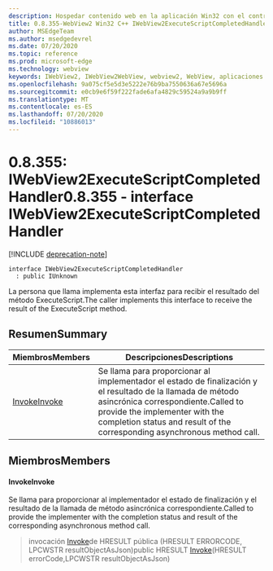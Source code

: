 ```yaml
---
description: Hospedar contenido web en la aplicación Win32 con el control Microsoft Edge WebView2
title: 0.8.355-WebView2 Win32 C++ IWebView2ExecuteScriptCompletedHandler
author: MSEdgeTeam
ms.author: msedgedevrel
ms.date: 07/20/2020
ms.topic: reference
ms.prod: microsoft-edge
ms.technology: webview
keywords: IWebView2, IWebView2WebView, webview2, WebView, aplicaciones Win32, Win32, Edge
ms.openlocfilehash: 9a075cf5e5d3e5222e76b9ba7550636a67e5696a
ms.sourcegitcommit: e0cb9e6f59f222fade6afa4829c59524a9a9b9ff
ms.translationtype: MT
ms.contentlocale: es-ES
ms.lasthandoff: 07/20/2020
ms.locfileid: "10886013"
---
```

# <span data-ttu-id="af55d-104">0.8.355: IWebView2ExecuteScriptCompletedHandler</span><span class="sxs-lookup"><span data-stu-id="af55d-104">0.8.355 - interface IWebView2ExecuteScriptCompletedHandler</span></span> 

[!INCLUDE [deprecation-note](../../includes/deprecation-note.md)]

```
interface IWebView2ExecuteScriptCompletedHandler
  : public IUnknown
```

<span data-ttu-id="af55d-105">La persona que llama implementa esta interfaz para recibir el resultado del método ExecuteScript.</span><span class="sxs-lookup"><span data-stu-id="af55d-105">The caller implements this interface to receive the result of the ExecuteScript method.</span></span>

## <span data-ttu-id="af55d-106">Resumen</span><span class="sxs-lookup"><span data-stu-id="af55d-106">Summary</span></span>

 <span data-ttu-id="af55d-107">Miembros</span><span class="sxs-lookup"><span data-stu-id="af55d-107">Members</span></span>                        | <span data-ttu-id="af55d-108">Descripciones</span><span class="sxs-lookup"><span data-stu-id="af55d-108">Descriptions</span></span>
--------------------------------|---------------------------------------------
[<span data-ttu-id="af55d-109">Invoke</span><span class="sxs-lookup"><span data-stu-id="af55d-109">Invoke</span></span>](#invoke) | <span data-ttu-id="af55d-110">Se llama para proporcionar al implementador el estado de finalización y el resultado de la llamada de método asincrónica correspondiente.</span><span class="sxs-lookup"><span data-stu-id="af55d-110">Called to provide the implementer with the completion status and result of the corresponding asynchronous method call.</span></span>

## <span data-ttu-id="af55d-111">Miembros</span><span class="sxs-lookup"><span data-stu-id="af55d-111">Members</span></span>

#### <span data-ttu-id="af55d-112">Invoke</span><span class="sxs-lookup"><span data-stu-id="af55d-112">Invoke</span></span> 

<span data-ttu-id="af55d-113">Se llama para proporcionar al implementador el estado de finalización y el resultado de la llamada de método asincrónica correspondiente.</span><span class="sxs-lookup"><span data-stu-id="af55d-113">Called to provide the implementer with the completion status and result of the corresponding asynchronous method call.</span></span>

> <span data-ttu-id="af55d-114">invocación [Invoke](#invoke)de HRESULT pública (HRESULT ERRORCODE, LPCWSTR resultObjectAsJson)</span><span class="sxs-lookup"><span data-stu-id="af55d-114">public HRESULT [Invoke](#invoke)(HRESULT errorCode,LPCWSTR resultObjectAsJson)</span></span>

